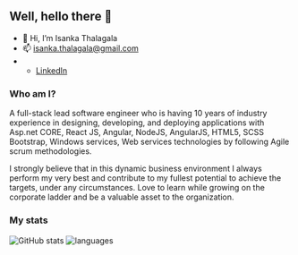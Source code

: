 


## Well, hello there 👋

- 👋 Hi, I’m Isanka Thalagala
- 📫 isanka.thalagala@gmail.com
- * [LinkedIn]([https://github.com/gnomezgrave/A-Star](https://www.linkedin.com/in/thalagala/))

### Who am I?

A full-stack lead software engineer who is having 10 years of industry experience in designing, developing, and deploying applications with Asp.net CORE, React JS, Angular, NodeJS, AngularJS, HTML5, SCSS Bootstrap, Windows services, Web services technologies by following Agile scrum methodologies.

I strongly believe that in this dynamic business environment I always perform my very best and contribute to my fullest potential to achieve the targets, under any circumstances. Love to learn while growing on the corporate ladder and be a valuable asset to the organization.



### My stats

<img align="center" src="https://github-readme-stats.vercel.app/api?username=isanka88&show_icons=true&include_all_commits=true&theme=dracula" alt="GitHub stats" />
<img align="center" src="https://github-readme-stats.vercel.app/api/top-langs/?username=isanka88&&exclude_repo=isanka88&layout=compact&theme=dracula" alt="languages"/>
